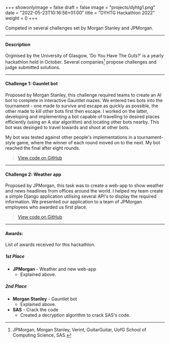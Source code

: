 +++
showonlyimage = false
draft = false
image = "projects/dyhtg1.png"
date = "2022-05-23T10:16:56+01:00"
title = "DYHTG Hackathlon 2022"
weight = 0
+++

Competed in several challenges set by Morgan Stanley and JPMorgan. 
<!--more-->
--- 

#### Description 
Orginised by the University of Glasgow, 'Do You Have The Guts?' is a yearly hackathlon held in October. Several companies[^1] propose challenges and judge submitted solutions.

---

#### Challenge 1: Gaunlet bot
Proposed by Morgan Stanley, this challenge required teams to create an AI bot to complete in interactive Gauntlet mazes. We entered two bots into the tournament - one made to survive and escape as quickly as possible, the other made to kill other bots first then escape. I worked on the latter, developing and implementing a bot capable of travelling to desired places efficiently (using an A star algorithm) and locating other bots nearby. This bot was desinged to travel towards and shoot at other bots. 

My bot was tested against other people's implementations in a tournament-style game, where the winner of each round moved on to the next. My bot reached the final after eight rounds. 

> [View code on GitHub](https://github.com/GUTS-ms/MSGauntletBot)

---

#### Challenge 2: Weather app 
Proposed by JPMorgan, this task was to create a web-app to show weather and news headlines from offices around the world. I helped my team create a simple Django application utilising several API's to display the required information. We presented our application to a team of JPMorgan employees who awarded us first place.

> [View code on GitHub](https://github.com/GUTS-jpm/jp-connect)

---

#### Awards: 
List of awards received for this hackathlon. 

##### 1st Place
- **JPMorgan** - Weather and new web-app
   - Explained above.

##### 2nd Place
- **Morgan Stanley** - Gauntlet bot
   - Explained above. 
- **SAS** - Crack the code
   - Created a decryption algorithm to crack SAS's code. 


[^1]: JPMorgan, Morgan Stanley, Verint, GuitarGuitar, UofG School of Computing Science, SAS.